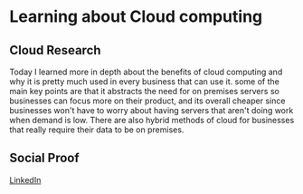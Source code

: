 # Learning about Cloud computing

## Cloud Research

Today I learned more in depth about the benefits of cloud computing and why it is pretty much used in every business that can use it. some of the main key points are that it abstracts the need for on premises servers so businesses can focus more on their product, and its overall cheaper since businesses won't have to worry about having servers that aren't doing work when demand is low. There are also hybrid methods of cloud for businesses that really require their data to be on premises.

## Social Proof

[LinkedIn](https://www.linkedin.com/posts/rockyle98_100daysofcloud-cloud-activity-6814329300330831872-jNdn)